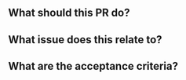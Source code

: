 ## What should this PR do?

<!-- Write a quick bullet point summary of the changes this PR should be making. -->
<!-- Make sure to explain briefly what each change is and why each change is being made. -->

## What issue does this relate to?

<!-- Use a GitHub keyword ('resolves #xx', 'fixes #xx', 'closes #xx') to automatically close the relevant issue. -->

## What are the acceptance criteria?

<!-- Write a list of what reviewers should check before they approve this PR. -->
<!-- Before submitting the PR for review, make sure that all tests and linting pass. -->
